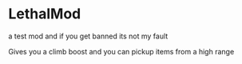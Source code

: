 # LethalMod
a test mod and if you get banned its not my fault

Gives you a climb boost and you can pickup items from a high range
